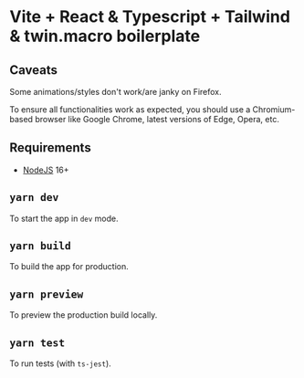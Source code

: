 # Vite + React & Typescript + Tailwind & twin.macro boilerplate

## Caveats

Some animations/styles don't work/are janky on Firefox.

To ensure all functionalities work as expected, you should use a Chromium-based browser like Google Chrome, latest versions of Edge, Opera, etc.

## Requirements

- [NodeJS](https://nodejs.org/) 16+

## `yarn dev`

To start the app in `dev` mode.

## `yarn build`

To build the app for production.

## `yarn preview`

To preview the production build locally.

## `yarn test`

To run tests (with `ts-jest`).
